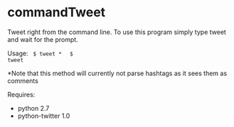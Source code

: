 commandTweet
============

Tweet right from the command line. 
To use this program simply type tweet and wait for the prompt.

Usage:
<code>
	$ tweet <Your tweet content here>*
</code>
<code>
	$ tweet
</code>

*Note that this method will currently not parse hashtags as it sees them as comments

Requires: 
<ul>
<li>python 2.7</li>
<li>python-twitter 1.0</li>
</ul>